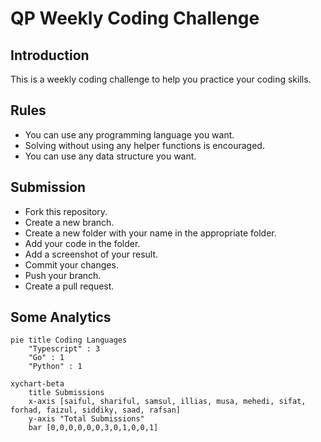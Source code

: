 # QP Weekly Coding Challenge

## Introduction

This is a weekly coding challenge to help you practice your coding skills.

## Rules

- You can use any programming language you want.
- Solving without using any helper functions is encouraged.
- You can use any data structure you want.

## Submission

- Fork this repository.
- Create a new branch.
- Create a new folder with your name in the appropriate folder.
- Add your code in the folder.
- Add a screenshot of your result.
- Commit your changes.
- Push your branch.
- Create a pull request.

## Some Analytics

```mermaid
pie title Coding Languages
    "Typescript" : 3
    "Go" : 1
    "Python" : 1
```

```mermaid
xychart-beta
    title Submissions
    x-axis [saiful, shariful, samsul, illias, musa, mehedi, sifat, forhad, faizul, siddiky, saad, rafsan]
    y-axis "Total Submissions"
    bar [0,0,0,0,0,0,3,0,1,0,0,1]
```

